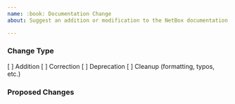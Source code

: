 ```yaml
---
name: :book: Documentation Change
about: Suggest an addition or modification to the NetBox documentation

---
```


<!--
  Please indicate the nature of the change by placing an X in one of the
  boxes below.
-->
### Change Type
[ ] Addition
[ ] Correction
[ ] Deprecation
[ ] Cleanup (formatting, typos, etc.)

<!-- Describe the proposed change(s). -->
### Proposed Changes

